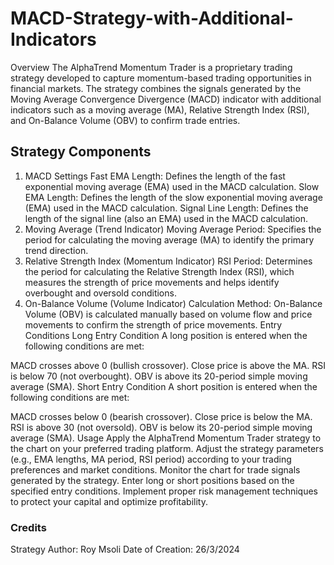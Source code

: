 # MACD-Strategy-with-Additional-Indicators
Overview
The AlphaTrend Momentum Trader is a proprietary trading strategy developed to capture momentum-based trading opportunities in financial markets. The strategy combines the signals generated by the Moving Average Convergence Divergence (MACD) indicator with additional indicators such as a moving average (MA), Relative Strength Index (RSI), and On-Balance Volume (OBV) to confirm trade entries.

## Strategy Components
1. MACD Settings
Fast EMA Length: Defines the length of the fast exponential moving average (EMA) used in the MACD calculation.
Slow EMA Length: Defines the length of the slow exponential moving average (EMA) used in the MACD calculation.
Signal Line Length: Defines the length of the signal line (also an EMA) used in the MACD calculation.
2. Moving Average (Trend Indicator)
Moving Average Period: Specifies the period for calculating the moving average (MA) to identify the primary trend direction.
3. Relative Strength Index (Momentum Indicator)
RSI Period: Determines the period for calculating the Relative Strength Index (RSI), which measures the strength of price movements and helps identify overbought and oversold conditions.
4. On-Balance Volume (Volume Indicator)
Calculation Method: On-Balance Volume (OBV) is calculated manually based on volume flow and price movements to confirm the strength of price movements.
Entry Conditions
Long Entry Condition
A long position is entered when the following conditions are met:

MACD crosses above 0 (bullish crossover).
Close price is above the MA.
RSI is below 70 (not overbought).
OBV is above its 20-period simple moving average (SMA).
Short Entry Condition
A short position is entered when the following conditions are met:

MACD crosses below 0 (bearish crossover).
Close price is below the MA.
RSI is above 30 (not oversold).
OBV is below its 20-period simple moving average (SMA).
Usage
Apply the AlphaTrend Momentum Trader strategy to the chart on your preferred trading platform.
Adjust the strategy parameters (e.g., EMA lengths, MA period, RSI period) according to your trading preferences and market conditions.
Monitor the chart for trade signals generated by the strategy.
Enter long or short positions based on the specified entry conditions.
Implement proper risk management techniques to protect your capital and optimize profitability.


### Credits
Strategy Author: Roy Msoli
Date of Creation: 26/3/2024

